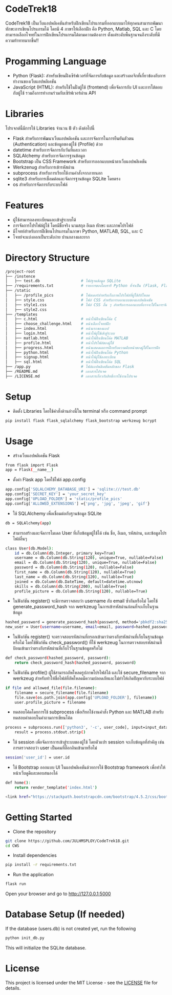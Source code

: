 # CodeTrek18
CodeTrek18 เป็นเว็บแอปพลิเคชันสำหรับฝึกเขียนโปรแกรมที่ออกแบบมาให้ทุกคนสามารถพัฒนาทักษะการเขียนโปรแกรมได้ โดยมี 4 ภาษาให้เลือกฝึก คือ Python, Matlab, SQL และ C โดยสามารถเลือกโจทย์ในการฝึกเขียนโปรแกรมได้ตามความต้องการ ตั้งแต่ระดับพื้นฐานจนถึงระดับที่มีความท้าทายมากขึ้น!!
# Progamming Language
- Python (Flask): สำหรับเขียนฝั่งเซิร์ฟเวอร์ที่จัดการกับข้อมูล และสร้างลอจิกที่เกี่ยวข้องกับการทำงานของเว็บแอปพลิเคชัน
- JavaScript (HTML): สำหรับใช้ในฝั่งผู้ใช้ (frontend) เพื่อจัดการกับ UI และการโต้ตอบกับผู้ใช้ รวมถึงการทำงานร่วมกับเซิร์ฟเวอร์ผ่าน API
# Libraries
โปรเจกต์นี้มีการใช้ Libraries จำนวน 8 ตัว ดังต่อไปนี้
- Flask สำหรับการพัฒนาเว็บแอปพลิเคชัน และการจัดการในการยืนยันตัวตน (Authentication) และข้อมูลของผู้ใช้ (Profile) ด้วย
- datetime สำหรับการจัดการกับวันที่และเวลา
- SQLAIchemy สำหรับการจัดการฐานข้อมูล
- Bootstrap เป็น CSS Framework สำหรับการออกแบบหน้าตาเว็บแอปพลิเคชัน
- Werkzenug สำหรับการเข้ารหัสผ่าน
- subprocess สำหรับการเรียกใช้งานคำสั่งจากภายนอก
- sqlite3 สำหรับการเชื่อมต่อและจัดการฐานข้อมูล SQLite โดยตรง
- os สำหรับการจัดการกับระบบไฟล์
# Features
- ผู้ใช้สามารถลงทะเบียนและเข้าสู่ระบบได้
- การจัดการโปรไฟล์ผู้ใช้ โดยมีชื่อจริง นามสกุล อีเมล ทักษะ และภาพโปรไฟล์
- มีโจทย์สำหรับการฝึเขียนโปรแกรมในภาษา Python, MATLAB, SQL, และ C
- โจทย์จะแบ่งออกเป็นระดับง่าย ปานกลางและยาก
# Directory Structure

```sh
/project-root
├── /instence
│   ├── test.db                  # ไฟล์ฐานข้อมูล SQLite
├── /requirements.txt            # รายการของไลบรารี Python ที่จำเป็น (Flask, Flask-SQLAlchemy, Flask-Bootstrap, etc.)
├── /static
│   ├── /profile_pics            # โฟลเดอร์สำหรับเก็บภาพโปรไฟล์ที่ผู้ใช้อัปโหลด
│   ├── style.css                # ไฟล์ CSS สำหรับการออกแบบของแอปพลิเคชัน
│   ├── style1.css               # ไฟล์ CSS อื่น ๆ สำหรับการออกแบบที่อาจจะใช้ในการจัดรูปแบบเพิ่มเติม
│   ├── style2.css 
├── /templates
│   ├── c.html                   # หน้าให้ฝึกเขียนโค้ด C
│   ├── choose_challenge.html    # หน้าเลือกโจทย์ฝึก
│   ├── index.html               # หน้าแรกของแอป
│   ├── login.html               # หน้าให้ผู้ใช้เข้าสู่ระบบ
│   ├── matlab.html              # หน้าให้ฝึกเขียนโค้ด MATLAB
│   ├── profile.html             # หน้าโปรไฟล์ของผู้ใช้
│   ├── progress.html            # หน้าแสดงผลการฝึกหรือความคืบหน้าของผู้ใช้ในการฝึก
│   ├── python.html              # หน้าให้ฝึกเขียนโค้ด Python
│   ├── signup.html              # หน้าให้ผู้ใช้ลงทะเบียน
│   ├── sql.html                 # หน้าให้ฝึกเขียนโค้ด SQL
├── /app.py                      # ไฟล์แอปพลิเคชันหลักของ Flask
├── /README.md                   # เอกสารโปรเจค
├── /LICENSE.md                  # เอกสารเกี่ยวกับสิทธิ์การใช้งานโปรเจค
```

# Setup

- ติดตั้ง Libraries โดยใช้คำสั่งด้านล่างนี้ใน terminal หรือ command prompt
```sh 
pip install flask flask_sqlalchemy flask_bootstrap werkzeug bcrypt
```

# Usage 
- สร้างเว็บแอปพลิเคชัน Flask

```sh 
from flask import Flask
app = Flask(__name__)
```

- ตั้งค่า Flask app โดยใช้ไฟล์ app.config

```sh 
app.config['SQLALCHEMY_DATABASE_URI'] = 'sqlite:///test.db'  
app.config['SECRET_KEY'] = 'your_secret_key'  
app.config['UPLOAD_FOLDER'] = 'static/profile_pics'  
app.config['ALLOWED_EXTENSIONS'] ={'png', 'jpg', 'jpeg', 'gif'} 
```

- ใช้ SQLAlchemy เพื่อเชื่อมต่อกับฐานข้อมูล SQLite

```sh 
db = SQLAlchemy(app)
```

- สามารถสร้างและจัดการโมเดล User ที่เก็บข้อมูลผู้ใช้ได้ เช่น ชื่อ, อีเมล, รหัสผ่าน, และข้อมูลโปรไฟล์อื่นๆ

```sh 
class User(db.Model):
    id = db.Column(db.Integer, primary_key=True)
    username = db.Column(db.String(120), unique=True, nullable=False)
    email = db.Column(db.String(120), unique=True, nullable=False)
    password = db.Column(db.String(120), nullable=False)
    first_name = db.Column(db.String(120), nullable=True)
    last_name = db.Column(db.String(120), nullable=True)
    joined = db.Column(db.DateTime, default=datetime.utcnow)
    skills = db.Column(db.String(200), nullable=True)
    profile_picture = db.Column(db.String(120), nullable=True)
```

- ในฟังก์ชัน register() จะมีการตรวจสอบว่า username กับ email ซ้ำกันหรือไม่ โดยใช้ generate_password_hash จาก werkzeug ในการเข้ารหัสผ่านก่อนที่จะเก็บในฐานข้อมูล

```sh
hashed_password = generate_password_hash(password, method='pbkdf2:sha256')
new_user = User(username=username, email=email, password=hashed_password)
```

- ในฟังก์ชัน register() จะตรวจสอบรหัสผ่านที่กรอกเข้ามาว่าตรงกับรหัสผ่านที่เก็บในฐานข้อมูลหรือไม่ โดยใช้ฟังก์ชัน check_password() ที่ใช้ werkzeug ในการตรวจสอบรหัสผ่านที่ป้อนเข้ามาว่าตรงกับรหัสผ่านที่เก็บไว้ในฐานข้อมูลหรือไม่

```sh
def check_password(hashed_password, password):
    return check_password_hash(hashed_password, password)
```

- ในฟังก์ชัน profile() ผู้ใช้สามารถอัพโหลดรูปภาพโปรไฟล์ได้ และใช้ secure_filename จาก werkzeug สำหรับทำให้ชื่อไฟล์ที่อัพโหลดมีความปลอดภัยและไม่ทำให้เกิดปัญหากับระบบไฟล์

```sh
if file and allowed_file(file.filename):
    filename = secure_filename(file.filename)
    file.save(os.path.join(app.config['UPLOAD_FOLDER'], filename))
    user.profile_picture = filename
```

- ทดสอบโค้ดโดยการใช้ subprocess เพื่อเรียกใช้งานคำสั่ง Python และ MATLAB สำหรับทดสอบคำตอบในคำถามการเขียนโค้ด

```sh
process = subprocess.run(['python3', '-c', user_code], input=input_data, text=True, capture_output=True, timeout=5)
    result = process.stdout.strip()
```

- ใช้ session เพื่อจัดการการเข้าสู่ระบบของผู้ใช้ โดยตัวแปร session จะเก็บข้อมูลที่สำคัญ เช่น การตรวจสอบว่า user เป็นคนที่ล็อกอินเข้ามาหรือไม่

```sh
session['user_id'] = user.id
```

- ใช้ Bootstrap ออกแบบ UI ในแอปพลิเคชันด้วยการใช้ Bootstrap framework เพื่อทำให้หน้าเว็บดูดีและตอบสนองได้

```sh
def home():
    return render_template('index.html')
```
```sh
<link href="https://stackpath.bootstrapcdn.com/bootstrap/4.5.2/css/bootstrap.min.css" rel="stylesheet">
```

# Getting Started 
- Clone the repository

```sh
git clone https://github.com/JULHMSPLOY/CodeTrek18.git
cd CWS
```

- Install dependencies

```sh
pip install -r requirements.txt
```

- Run the application

```sh
flask run
```

Open your browser and go to <http://127.0.0.1:5000>
# Database Setup (If needed)
If the database (users.db) is not created yet, run the following

```sh
python init_db.py
```

This will initialize the SQLite database.
# License
This project is licensed under the MIT License - see the [LICENSE](LICENSE.md) file for details.

